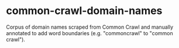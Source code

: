 # common-crawl-domain-names
Corpus of domain names scraped from Common Crawl and manually annotated to add word boundaries (e.g. "commoncrawl" to "common crawl").
